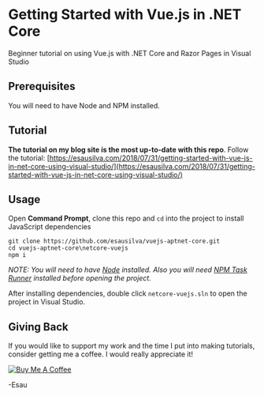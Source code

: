 # Getting Started with Vue.js in .NET Core

Beginner tutorial on using Vue.js with .NET Core and Razor Pages in Visual Studio

## Prerequisites

You will need to have Node and NPM installed.

## Tutorial

**The tutorial on my blog site is the most up-to-date with this repo**. Follow the tutorial: [https://esausilva.com/2018/07/31/getting-started-with-vue-js-in-net-core-using-visual-studio/](https://esausilva.com/2018/07/31/getting-started-with-vue-js-in-net-core-using-visual-studio/)

## Usage

Open **Command Prompt**, clone this repo and `cd` into the project to install JavaScript dependencies

```
git clone https://github.com/esausilva/vuejs-aptnet-core.git
cd vuejs-aptnet-core\netcore-vuejs
npm i
```

_NOTE: You will need to have [Node](https://nodejs.org/en/) installed. Also you will need [NPM Task Runner](https://marketplace.visualstudio.com/items?itemName=MadsKristensen.NPMTaskRunner) installed before opening the project._

After installing dependencies, double click `netcore-vuejs.sln` to open the project in Visual Studio.

## Giving Back

If you would like to support my work and the time I put into making tutorials, consider getting me a coffee. I would really appreciate it!

[![Buy Me A Coffee](https://www.buymeacoffee.com/assets/img/custom_images/black_img.png)](https://www.buymeacoffee.com/esausilva)

-Esau

